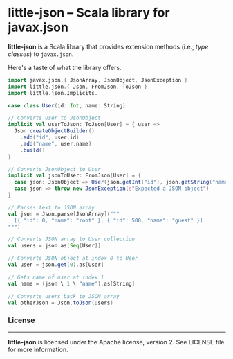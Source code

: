 # little-json &ndash; Scala library for javax.json

**little-json** is a Scala library that provides extension methods (i.e., _type classes_) to `javax.json`.

Here's a taste of what the library offers.

```scala
import javax.json.{ JsonArray, JsonObject, JsonException }
import little.json.{ Json, FromJson, ToJson }
import little.json.Implicits._

case class User(id: Int, name: String)

// Converts User to JsonObject
implicit val userToJson: ToJson[User] = { user =>
  Json.createObjectBuilder()
    .add("id", user.id)
    .add("name", user.name)
    .build()
}

// Converts JsonObject to User
implicit val jsonToUser: FromJson[User] = {
  case json: JsonObject => User(json.getInt("id"), json.getString("name"))
  case json => throw new JsonException(s"Expected a JSON object")
}

// Parses text to JSON array
val json = Json.parse[JsonArray]("""
  [{ "id": 0, "name": "root" }, { "id": 500, "name": "guest" }]
""")

// Converts JSON array to User collection
val users = json.as[Seq[User]]

// Converts JSON object at index 0 to User
val user = json.get(0).as[User]

// Gets name of user at index 1
val name = (json \ 1 \ "name").as[String]

// Converts users back to JSON array
val otherJson = Json.toJson(users)
```

### License
---
**little-json** is licensed under the Apache license, version 2. See LICENSE file for more information.